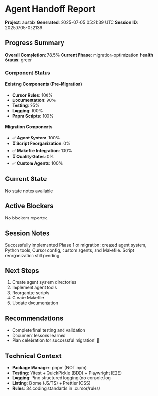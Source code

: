 # Agent Handoff Report

**Project**: austdx
**Generated**: 2025-07-05 05:21:39 UTC
**Session ID**: 20250705-052139

## Progress Summary

**Overall Completion**: 78.5%
**Current Phase**: migration-optimization
**Health Status**: green

### Component Status

#### Existing Components (Pre-Migration)

- **Cursor Rules**: 100%
- **Documentation**: 90%
- **Testing**: 95%
- **Logging**: 100%
- **Pnpm Scripts**: 100%

#### Migration Components

- ✅ **Agent System**: 100%
- ⏳ **Script Reorganization**: 0%
- ✅ **Makefile Integration**: 100%
- ⏳ **Quality Gates**: 0%
- ✅ **Custom Agents**: 100%

## Current State

No state notes available

## Active Blockers

No blockers reported.

## Session Notes

Successfully implemented Phase 1 of migration: created agent system, Python tools, Cursor config, custom agents, and Makefile. Script reorganization still pending.

## Next Steps

1. Create agent system directories
2. Implement agent tools
3. Reorganize scripts
4. Create Makefile
5. Update documentation

## Recommendations

- Complete final testing and validation
- Document lessons learned
- Plan celebration for successful migration! 🎉

## Technical Context

- **Package Manager**: pnpm (NOT npm)
- **Testing**: Vitest + QuickPickle (BDD) + Playwright (E2E)
- **Logging**: Pino structured logging (no console.log)
- **Linting**: Biome (JS/TS) + Prettier (CSS)
- **Rules**: 34 coding standards in .cursor/rules/

